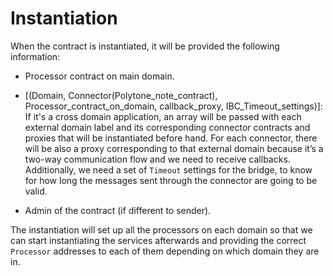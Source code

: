 # Instantiation

When the contract is instantiated, it will be provided the following information:

- Processor contract on main domain.

- [(Domain, Connector(Polytone_note_contract), Processor_contract_on_domain, callback_proxy, IBC_Timeout_settings)]: If it's a cross domain application, an array will be passed with each external domain label and its corresponding connector contracts and proxies that will be instantiated before hand. For each connector, there will be also a proxy corresponding to that external domain because it’s a two-way communication flow and we need to receive callbacks. Additionally, we need a set of `Timeout` settings for the bridge, to know for how long the messages sent through the connector are going to be valid.

- Admin of the contract (if different to sender).

The instantiation will set up all the processors on each domain so that we can start instantiating the services afterwards and providing the correct `Processor` addresses to each of them depending on which domain they are in.
